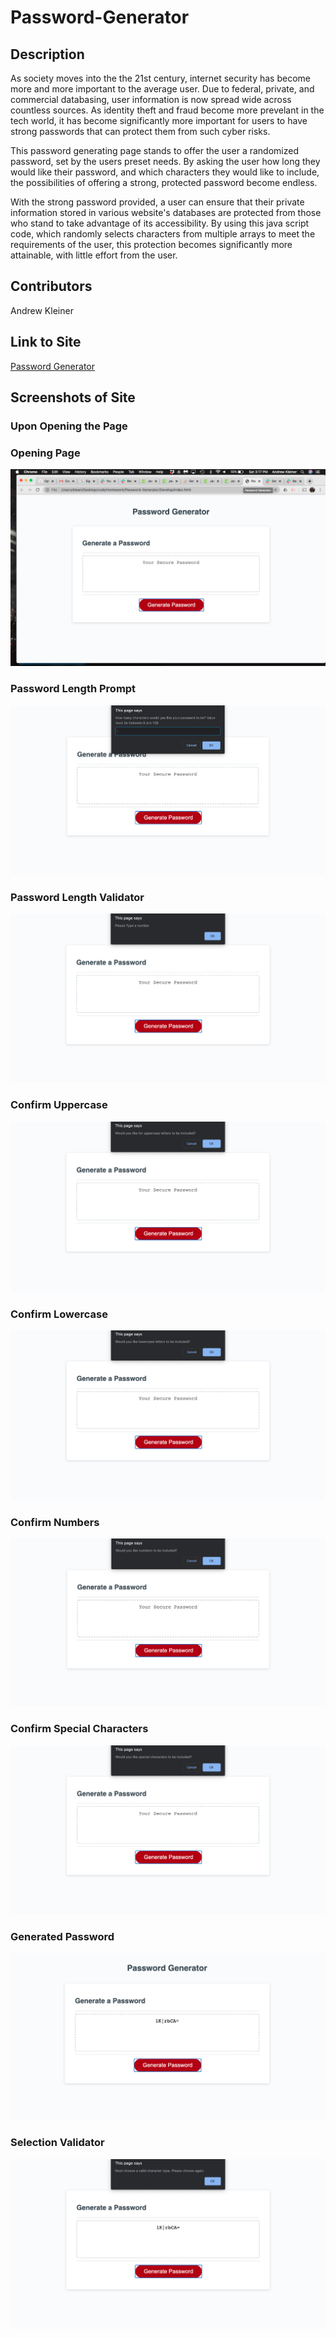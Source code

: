 # Password-Generator

## Description

As society moves into the the 21st century, internet security has become more and more important to the average user. Due to federal, private, and commercial databasing, user information is now spread wide across countless sources. As identity theft and fraud become more prevelant in the tech world, it has become significantly more important for users to have strong passwords that can protect them from such cyber risks.

This password generating page stands to offer the user a randomized password, set by the users preset needs. By asking the user how long they would like their password, and which characters they would like to include, the possibilities of offering a strong, protected password become endless. 

With the strong password provided, a user can ensure that their private information stored in various website's databases are protected from those who stand to take advantage of its accessibility. By using this java script code, which randomly selects characters from multiple arrays to meet the requirements of the user, this protection becomes significantly more attainable, with little effort from the user.

## Contributors
Andrew Kleiner

## Link to Site

[Password Generator](https://akleiner26.github.io/Password-Generator/)

## Screenshots of Site
### Upon Opening the Page
### Opening Page
<img src="/Assets/openingPage.png" alt="Opening Page Screenshot">

### Password Length Prompt
<img src="/Assets/passwordLengthPrompt.png" alt="Password Length Prompt Screenshot">

### Password Length Validator
<img src="/Assets/lengthValidator.png" alt="Password Legth Validator Screenshot">

### Confirm Uppercase
<img src="/Assets/confirmUppercase.png" alt="Confirm Uppercase Screenshot">

### Confirm Lowercase
<img src="/Assets/confirmLowercase.png" alt="Confirm Lowercase Screenshot">

### Confirm Numbers
<img src="/Assets/confirmNumbers.png" alt="Confirm Numbers Screenshot">

### Confirm Special Characters
<img src="/Assets/confirmSpecialCharacters.png" alt="Confirm Special Characters Screenshot">

### Generated Password
<img src="/Assets/passwordGenerated.png" alt="Password Generated Screenshot">

### Selection Validator
<img src="/Assets/inputValidator.png" alt="Validator of Selections Screenshot">

